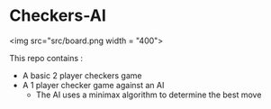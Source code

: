 # Checkers-AI

<img src="src/board.png width = "400">


This repo contains :
- A basic 2 player checkers game
- A 1 player checker game against an AI
  -  The AI uses a minimax algorithm to determine the best move
